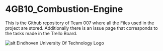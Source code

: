 # 4GB10_Combustion-Engine
This is the Github repository of Team 007 where all the Files used in the project are stored.
Additionally there is an issue page that corresponds to the tasks made in the Trello Board. 

![alt Eindhoven University Of Technology Logo](https://seekvectorlogo.com/wp-content/uploads/2020/01/eindhoven-university-of-technology-tue-vector-logo.png)

